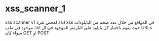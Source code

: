 # xss_scanner_1
xss scanner v1
اداة لفحص ثغرة xss في المواقع من خلال عدد ضخم من البايلودات موجود في ملف .txt حيث يقوم باختبار كل بايلود على البارمتر الموجود في ال URLs سواء كان GET او POST
